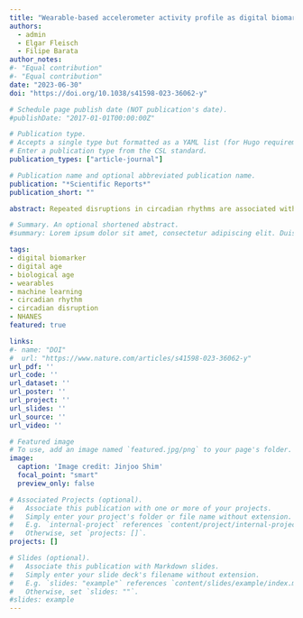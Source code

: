 ```yaml
---
title: "Wearable-based accelerometer activity profile as digital biomarker of inflammation, biological age, and mortality using hierarchical clustering analysis in NHANES 2011–2014"
authors:
  - admin
  - Elgar Fleisch
  - Filipe Barata
author_notes:
#- "Equal contribution"
#- "Equal contribution"
date: "2023-06-30"
doi: "https://doi.org/10.1038/s41598-023-36062-y"

# Schedule page publish date (NOT publication's date).
#publishDate: "2017-01-01T00:00:00Z"

# Publication type.
# Accepts a single type but formatted as a YAML list (for Hugo requirements).
# Enter a publication type from the CSL standard.
publication_types: ["article-journal"]

# Publication name and optional abbreviated publication name.
publication: "*Scientific Reports*"
publication_short: ""

abstract: Repeated disruptions in circadian rhythms are associated with implications for health outcomes and longevity. The utilization of wearable devices in quantifying circadian rhythm to elucidate its connection to longevity, through continuously collected data remains largely unstudied. In this work, we investigate a data-driven segmentation of the 24-h accelerometer activity profiles from wearables as a novel digital biomarker for longevity in 7,297 U.S. adults from the 2011–2014 National Health and Nutrition Examination Survey. Using hierarchical clustering, we identified five clusters and described them as follows - "High activity”, “Low activity”, “Mild circadian rhythm (CR) disruption”, “Severe CR disruption”, and “Very low activity”. Young adults with extreme CR disturbance are seemingly healthy with few comorbid conditions, but in fact associated with higher white blood cell, neutrophils, and lymphocyte counts (0.05–0.07 log-unit, all p < 0.05) and accelerated biological aging (1.42 years, p < 0.001). Older adults with CR disruption are significantly associated with increased systemic inflammation indexes (0.09–0.12 log-unit, all p < 0.05), biological aging advance (1.28 years, p = 0.021), and all-cause mortality risk (HR = 1.58, p = 0.042). Our findings highlight the importance of circadian alignment on longevity across all ages and suggest that data from wearable accelerometers can help in identifying at-risk populations and personalize treatments for healthier aging.

# Summary. An optional shortened abstract.
#summary: Lorem ipsum dolor sit amet, consectetur adipiscing elit. Duis posuere tellus ac convallis placerat. Proin tincidunt magna sed ex sollicitudin condimentum.

tags: 
- digital biomarker
- digital age
- biological age
- wearables
- machine learning
- circadian rhythm
- circadian disruption
- NHANES 
featured: true

links:
#- name: "DOI"
#  url: "https://www.nature.com/articles/s41598-023-36062-y"
url_pdf: ''
url_code: ''
url_dataset: ''
url_poster: ''
url_project: ''
url_slides: ''
url_source: ''
url_video: ''

# Featured image
# To use, add an image named `featured.jpg/png` to your page's folder. 
image:
  caption: 'Image credit: Jinjoo Shim'
  focal_point: "smart"
  preview_only: false

# Associated Projects (optional).
#   Associate this publication with one or more of your projects.
#   Simply enter your project's folder or file name without extension.
#   E.g. `internal-project` references `content/project/internal-project/index.md`.
#   Otherwise, set `projects: []`.
projects: []

# Slides (optional).
#   Associate this publication with Markdown slides.
#   Simply enter your slide deck's filename without extension.
#   E.g. `slides: "example"` references `content/slides/example/index.md`.
#   Otherwise, set `slides: ""`.
#slides: example
---
```

